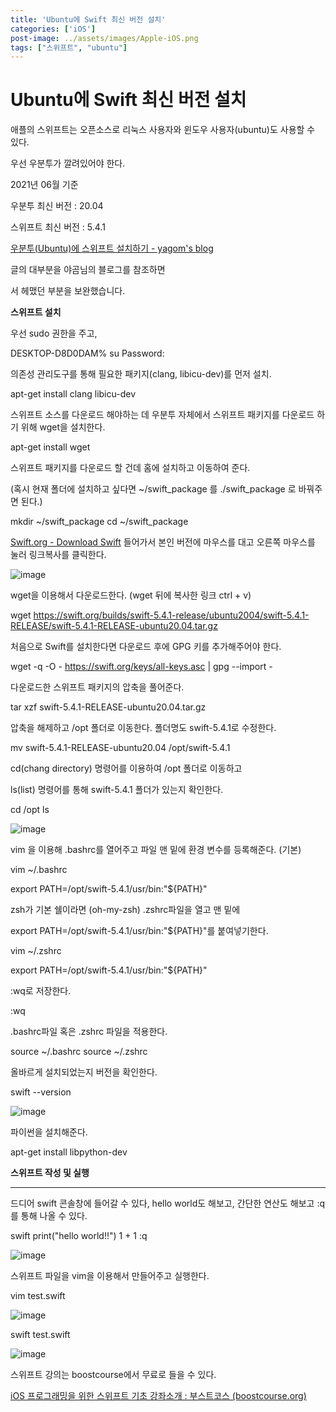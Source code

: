 ```yaml
---
title: 'Ubuntu에 Swift 최신 버전 설치'
categories: ['iOS']
post-image: ../assets/images/Apple-iOS.png
tags: ["스위프트", "ubuntu"]
---
```


# Ubuntu에 Swift 최신 버전 설치

애플의 스위프트는 오픈소스로 리눅스 사용자와 윈도우 사용자(ubuntu)도 사용할 수 있다.

 

우선 우분투가 깔려있어야 한다.



2021년 06월 기준

우분투 최신 버전 : 20.04

스위프트 최신 버전 : 5.4.1



[우분투(Ubuntu)에 스위프트 설치하기 - yagom's blog](https://blog.yagom.net/535/)



글의 대부분을 야곰님의 블로그를 참조하면

서 헤맸던 부분을 보완했습니다.



**스위프트 설치**



우선 sudo 권한을 주고,

DESKTOP-D8D0DAM% su Password:

의존성 관리도구를 통해 필요한 패키지(clang, libicu-dev)를 먼저 설치.

apt-get install clang libicu-dev

스위프트 소스를 다운로드 해야하는 데 우분투 자체에서 스위프트 패키지를 다운로드 하기 위해 wget을 설치한다.

apt-get install wget

스위프트 패키지를 다운로드 할 건데 홈에 설치하고 이동하여 준다.

(혹시 현재 폴더에 설치하고 싶다면 ~/swift_package 를 ./swift_package 로 바꿔주면 된다.)

mkdir ~/swift_package cd ~/swift_package

[Swift.org - Download Swift](https://swift.org/download/#releases) 들어가서 본인 버전에 마우스를 대고 오른쪽 마우스를 눌러 링크복사를 클릭한다.

![image](https://user-images.githubusercontent.com/80687913/138136035-48c8b558-c84e-44d6-a470-d213c7466e52.png)

wget을 이용해서 다운로드한다. (wget 뒤에 복사한 링크 ctrl + v)

wget ﻿https://swift.org/builds/swift-5.4.1-release/ubuntu2004/swift-5.4.1-RELEASE/swift-5.4.1-RELEASE-ubuntu20.04.tar.gz

처음으로 Swift를 설치한다면 다운로드 후에 GPG 키를 추가해주어야 한다.

wget -q -O - https://swift.org/keys/all-keys.asc | gpg --import -

다운로드한 스위프트 패키지의 압축을 풀어준다.

tar xzf swift-5.4.1-RELEASE-ubuntu20.04.tar.gz

압축을 해제하고 /opt 폴더로 이동한다. 폴더명도 swift-5.4.1로 수정한다.

mv swift-5.4.1-RELEASE-ubuntu20.04 /opt/swift-5.4.1

cd(chang directory) 명령어를 이용하여 /opt 폴더로 이동하고

ls(list) 명령어를 통해 swift-5.4.1 폴더가 있는지 확인한다.

cd /opt ls

![image](https://user-images.githubusercontent.com/80687913/138136148-71472d50-1ce3-48bf-9387-fdff4b3fad26.png)

vim 을 이용해 .bashrc를 열어주고 파일 맨 밑에 환경 변수를 등록해준다. (기본)

vim ~/.bashrc

export PATH=/opt/swift-5.4.1/usr/bin:"${PATH}"

zsh가 기본 쉘이라면 (oh-my-zsh) .zshrc파일을 열고 맨 밑에

export PATH=/opt/swift-5.4.1/usr/bin:"${PATH}"를 붙여넣기한다.

vim ~/.zshrc

export PATH=/opt/swift-5.4.1/usr/bin:"${PATH}"

:wq로 저장한다.

:wq

.bashrc파일 혹은 .zshrc 파일을 적용한다.

source ~/.bashrc﻿ source ~/.zshrc

올바르게 설치되었는지 버전을 확인한다.

swift --version

![image](https://user-images.githubusercontent.com/80687913/138136188-5a05f887-356f-4d51-9a3c-2c7c0b8ee6f6.png)

파이썬을 설치해준다.

apt-get install libpython-dev

**스위프트 작성 및 실행**

****

드디어 swift 콘솔창에 들어갈 수 있다, hello world도 해보고, 간단한 연산도 해보고 :q를 통해 나올 수 있다.

swift print("hello world!!") 1 + 1 :q

![image](https://user-images.githubusercontent.com/80687913/138136215-d5630271-96fa-4198-96c0-96a49a46959f.png)

스위프트 파일을 vim을 이용해서 만들어주고 실행한다.

vim test.swift

![image](https://user-images.githubusercontent.com/80687913/138136254-71dc7211-e6e8-436f-b529-2d8e1167fa1b.png)

swift test.swift

![image](https://user-images.githubusercontent.com/80687913/138136282-fe0911fe-8b7f-4993-8942-3b1736e607f4.png)



스위프트 강의는 boostcourse에서 무료로 들을 수 있다.



[iOS 프로그래밍을 위한 스위프트 기초 강좌소개 : 부스트코스 (boostcourse.org)](https://www.boostcourse.org/mo122)